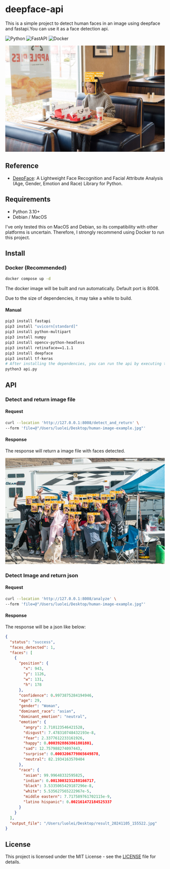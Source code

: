 # deepface-api

This is a simple project to detect human faces in an image using deepface and fastapi.You can use it as a face detection api.

![Python](https://img.shields.io/badge/python-3670A0?style=flat&logo=python&logoColor=ffdd54)
![FastAPI](https://img.shields.io/badge/FastAPI-005571?style=flat&logo=fastapi)
![Docker](https://img.shields.io/badge/Docker-2496ED?style=flat&logo=docker)

![hero-image](./examples/image1.jpg)

## Reference

- [DeepFace](https://github.com/serengil/deepface): A Lightweight Face Recognition and Facial Attribute Analysis (Age, Gender, Emotion and Race) Library for Python.

## Requirements

- Python 3.10+
- Debian / MacOS

I've only tested this on MacOS and Debian, so its compatibility with other platforms is uncertain. Therefore, I strongly recommend using Docker to run this project.

## Install

### Docker (Recommended)

```bash
docker compose up -d
```

The docker image will be built and run automatically. Default port is 8008.

Due to the size of dependencies, it may take a while to build.

#### Manual

```bash
pip3 install fastapi
pip3 install "uvicorn[standard]"
pip3 install python-multipart
pip3 install numpy
pip3 install opencv-python-headless
pip3 install retinaface==1.1.1
pip3 install deepface
pip3 install tf-keras
# After installing the dependencies, you can run the api by executing the following command:
python3 api.py
```

## API

### Detect and return image file

#### Request

```bash
curl --location 'http://127.0.0.1:8008/detect_and_return' \
--form 'file=@"/Users/luolei/Desktop/human-image-example.jpg"'
```

#### Response

The response will return a image file with faces detected.

![example-image-2](./examples/image2.jpg)

### Detect Image and return json

#### Request

```bash
curl --location 'http://127.0.0.1:8008/analyze' \
--form 'file=@"/Users/luolei/Desktop/human-image-example.jpg"'
```

#### Response

The response will be a json like below:

```json
{
  "status": "success",
  "faces_detected": 1,
  "faces": [
    {
      "position": {
        "x": 943,
        "y": 1126,
        "w": 131,
        "h": 178
      },
      "confidence": 0.9973875284194946,
      "age": 29,
      "gender": "Woman",
      "dominant_race": "asian",
      "dominant_emotion": "neutral",
      "emotion": {
        "angry": 2.710123546421528,
        "disgust": 7.478310748432193e-8,
        "fear": 2.3377612233161926,
        "happy": 0.0003928863861801801,
        "sad": 12.757988274097443,
        "surprise": 0.0003206779865649878,
        "neutral": 82.1934163570404
      },
      "race": {
        "asian": 99.99648332595825,
        "indian": 0.0013003231288166717,
        "black": 3.5335065429187296e-8,
        "white": 5.535627565222967e-5,
        "middle eastern": 7.717589761702115e-9,
        "latino hispanic": 0.002161472184525337
      }
    }
  ],
  "output_file": "/Users/luolei/Desktop/result_20241105_155522.jpg"
}
```

## License

This project is licensed under the MIT License - see the [LICENSE](LICENSE) file for details.
